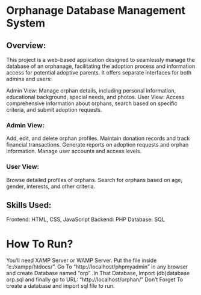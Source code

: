 
# Orphanage Database Management System
## Overview:
This project is a web-based application designed to seamlessly manage the database of an orphanage, facilitating the adoption process and information access for potential adoptive parents. It offers separate interfaces for both admins and users:

Admin View: Manage orphan details, including personal information, educational background, special needs, and photos.
User View: Access comprehensive information about orphans, search based on specific criteria, and submit adoption requests.
 
### Admin View:
Add, edit, and delete orphan profiles.
Maintain donation records and track financial transactions.
Generate reports on adoption requests and orphan information.
Manage user accounts and access levels. 

### User View: 
Browse detailed profiles of orphans.
Search for orphans based on age, gender, interests, and other criteria.

## Skills Used:
Frontend: HTML, CSS, JavaScript
Backend: PHP
Database: SQL

# How To Run?

You’ll need XAMP Server or WAMP Server. Put the file inside “c:/xampp/htdocs/”. Go To “http://localhost/phpmyadmin” in any browser and create Database named “orp” .In That Database, Import (db)database orp.sql and finally go to URL: “http://localhost/orphan/” Don’t Forget To create a database and import sql file to run.
